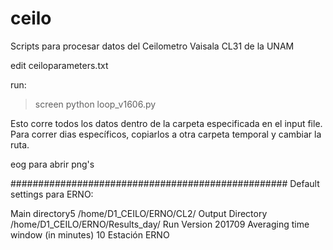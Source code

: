 # ceilo
Scripts para procesar datos del Ceilometro Vaisala CL31 de la UNAM

edit ceiloparameters.txt

run:
> screen
> python loop_v1606.py

Esto corre todos los datos dentro de la carpeta especificada en el input file. Para correr dias específicos, copiarlos a otra carpeta temporal y cambiar la ruta. 

eog para abrir png's


##################################################
Default settings para ERNO:

Main directory5
/home/D1_CEILO/ERNO/CL2/
Output Directory
/home/D1_CEILO/ERNO/Results_day/
Run Version 
201709
Averaging time window (in minutes)
10
Estación 
ERNO
